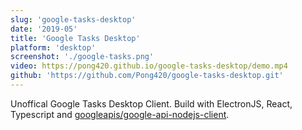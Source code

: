 ```yaml
---
slug: 'google-tasks-desktop'
date: '2019-05'
title: 'Google Tasks Desktop'
platform: 'desktop'
screenshot: './google-tasks.png'
video: https://pong420.github.io/google-tasks-desktop/demo.mp4
github: 'https://github.com/Pong420/google-tasks-desktop.git'
---
```


Unoffical <span>Google Tasks Desktop Client</span>. Build with <span>ElectronJS</span>, <span>React</span>,
<span>Typescript</span> and
<a href="https://github.com/googleapis/google-api-nodejs-client">googleapis/google-api-nodejs-client</a>.
